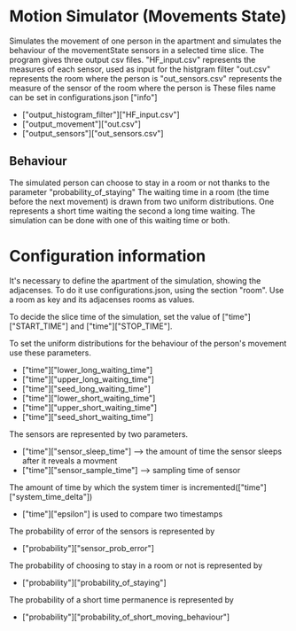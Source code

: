 # Motion Simulator (Movements State)

Simulates the movement of one person in the apartment and simulates the behaviour of the movementState sensors in a selected time slice.
The program gives three output csv files. 
	"HF_input.csv" represents the measures of each sensor, used as input for the histgram filter
	"out.csv" represents the room where the person is
	"out_sensors.csv" represents the measure of the sensor of the room where the person is
These files name can be set in configurations.json
["info"]
  * ["output_histogram_filter"]["HF_input.csv"]
  * ["output_movement"]["out.csv"]
  * ["output_sensors"]["out_sensors.csv"]

## Behaviour

The simulated person can choose to stay in a room or not thanks to the parameter "probability_of_staying"
The waiting time in a room (the time before the next movement) is drawn from two uniform distributions.
One represents a short time waiting the second a long time waiting. The simulation can be done with one of this waiting time or both.

# Configuration information

It's necessary to define the apartment of the simulation, showing the adjacenses.
To do it use configurations.json, using the section "room".
Use a room as key and its adjacenses rooms as values.

To decide the slice time of the simulation, set the value of ["time"]["START_TIME"] and ["time"]["STOP_TIME"].

To set the uniform distributions for the behaviour of the person's movement use these parameters.
* ["time"]["lower_long_waiting_time"]
* ["time"]["upper_long_waiting_time"]
* ["time"]["seed_long_waiting_time"]
* ["time"]["lower_short_waiting_time"]
* ["time"]["upper_short_waiting_time"]
* ["time"]["seed_short_waiting_time"]

The sensors are represented by two parameters.
* ["time"]["sensor_sleep_time"] --> the amount of time the sensor sleeps after it reveals a movment
* ["time"]["sensor_sample_time"] --> sampling time of sensor

The amount of time by which the system timer is incremented(["time"]["system_time_delta"])
* ["time"]["epsilon"] is used to compare two timestamps

The probability of error of the sensors is represented by
* ["probability"]["sensor_prob_error"]

The probability of choosing to stay in a room or not is represented by
* ["probability"]["probability_of_staying"]

The probability of a short time permanence is represented by
* ["probability"]["probability_of_short_moving_behaviour"] 



